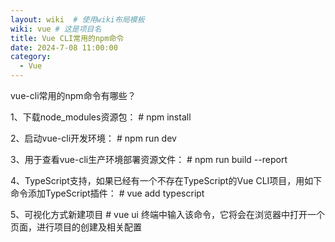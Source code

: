 ```yaml
---
layout: wiki  # 使用wiki布局模板
wiki: vue # 这是项目名
title: Vue CLI常用的npm命令
date: 2024-7-08 11:00:00
category:
  - Vue
---
```


vue-cli常用的npm命令有哪些？ 

1、下载node\_modules资源包： # npm install 

2、启动vue-cli开发环境： # npm run dev 

3、用于查看vue-cli生产环境部署资源文件： # npm run build --report 

4、TypeScript支持，如果已经有一个不存在TypeScript的Vue CLI项目，用如下命令添加TypeScript插件： # vue add typescript 

5、可视化方式新建项目 # vue ui 终端中输入该命令，它将会在浏览器中打开一个页面，进行项目的创建及相关配置